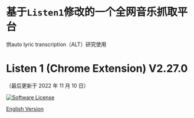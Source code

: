 # 基于`Listen1`修改的一个全网音乐抓取平台
供auto lyric transcription（ALT）研究使用


# Listen 1 (Chrome Extension) V2.27.0

（最后更新于 2022 年 11 月 10 日）

[![Software License](https://img.shields.io/badge/license-MIT-brightgreen.svg)](LICENSE)

[English Version](https://github.com/listen1/listen1_chrome_extension/blob/master/README_EN.md)